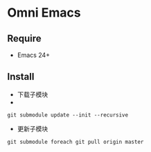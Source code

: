 # Omni Emacs


## Require

- Emacs 24+

## Install

* 下载子模块
* 
```
git submodule update --init --recursive
```

* 更新子模块

```
git submodule foreach git pull origin master
```